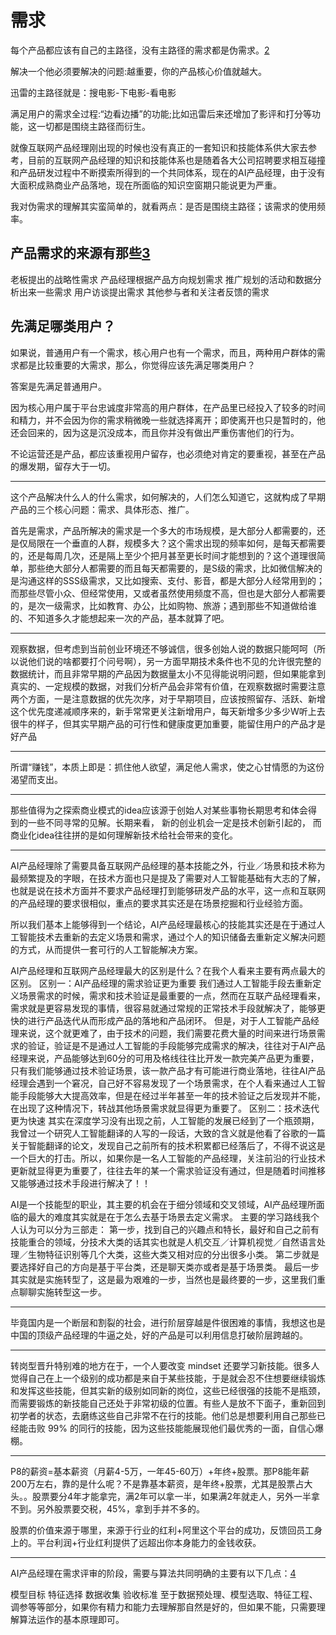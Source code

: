 

<!--
 * @version:
 * @Author:  StevenJokess https://github.com/StevenJokess
 * @Date: 2020-12-07 18:09:17
 * @LastEditors:  StevenJokess https://github.com/StevenJokess
 * @LastEditTime: 2020-12-27 20:19:13
 * @Description:
 * @TODO::
 * @Reference:https://www.shujike.com/zixun/101445.html
-->

# 需求

每个产品都应该有自己的主路径，没有主路径的需求都是伪需求。[2]

解决一个他必须要解决的问题:越重要，你的产品核心价值就越大。

迅雷的主路径就是：搜电影-下电影-看电影

满足用户的需求全过程:“边看边播”的功能;比如迅雷后来还增加了影评和打分等功能，这一切都是围绕主路径而衍生。

就像互联网产品经理刚出现的时候也没有真正的一套知识和技能体系供大家去参考，目前的互联网产品经理的知识和技能体系也是随着各大公司招聘要求相互碰撞和产品研发过程中不断摸索所得到的一个共同体系，现在的AI产品经理，由于没有大面积成熟商业产品落地，现在所面临的知识空窗期只能说更为严重。

我对伪需求的理解其实蛮简单的，就看两点：是否是围绕主路径；该需求的使用频率。

## 产品需求的来源有那些[3]

老板提出的战略性需求
产品经理根据产品方向规划需求
推广规划的活动和数据分析出来一些需求
用户访谈提出需求
其他参与者和关注者反馈的需求

## 先满足哪类用户？

如果说，普通用户有一个需求，核心用户也有一个需求，而且，两种用户群体的需求都是比较重要的大需求，那么，你觉得应该先满足哪类用户？

答案是先满足普通用户。

因为核心用户属于平台忠诚度非常高的用户群体，在产品里已经投入了较多的时间和精力，并不会因为你的需求稍微晚一些就选择离开；即使离开也只是暂时的，他还会回来的，因为这是沉没成本，而且你并没有做出严重伤害他们的行为。

不论运营还是产品，都应该重视用户留存，也必须绝对肯定的要重视，甚至在产品的爆发期，留存大于一切。

---

这个产品解决什么人的什么需求，如何解决的，人们怎么知道它，这就构成了早期产品的三个核心问题：需求、具体形态、推广。

首先是需求，产品所解决的需求是一个多大的市场规模，是大部分人都需要的，还是仅局限在一个垂直的人群，规模多大？这个需求出现的频率如何，是每天都需要的，还是每周几次，还是隔上至少个把月甚至更长时间才能想到的？这个道理很简单，那些绝大部分人都需要的而且每天都需要的，是S级的需求，比如微信解决的是沟通这样的SSS级需求，又比如搜索、支付、影音，都是大部分人经常用到的；而那些尽管小众、但经常使用，又或者虽然使用频度不高，但也是大部分人都需要的，是次一级需求，比如教育、办公，比如购物、旅游；遇到那些不知道做给谁的、不知道多久才能想起来一次的产品，基本就算了吧。

---

观察数据，但考虑到当前创业环境还不够诚信，很多创始人说的数据只能呵呵（所以说他们说的啥都要打个问号啊），另一方面早期技术条件也不见的允许很完整的数据统计，而且非常早期的产品因为数据量太小不见得能说明问题，但如果能拿到真实的、一定规模的数据，对我们分析产品会非常有价值，在观察数据时需要注意两个方面，一是注意数据的优先次序，对于早期项目，应该按照留存、活跃、新增这个优先度递减顺序来的，新手常常更关注新增用户，每天新增多少多少W听上去很牛的样子，但其实早期产品的可行性和健康度更加重要，能留住用户的产品才是好产品

---

所谓“赚钱”，本质上即是：抓住他人欲望，满足他人需求，使之心甘情愿的为这份渴望而支出。

---

那些值得为之探索商业模式的idea应该源于创始人对某些事物长期思考和体会得到的一些不同寻常的见解。长期来看， 新的创业机会一定是技术创新引起的， 而商业化idea往往拼的是如何理解新技术给社会带来的变化。

---

AI产品经理除了需要具备互联网产品经理的基本技能之外，行业／场景和技术称为最频繁提及的字眼，在技术方面也只是提及了需要对人工智能基础有大志的了解，也就是说在技术方面并不要求产品经理打到能够研发产品的水平，这一点和互联网的产品经理的要求很相似，重点的要求其实还是在场景挖掘和行业经验方面。


所以我们基本上能够得到一个结论，AI产品经理最核心的技能其实还是在于通过人工智能技术去重新的去定义场景和需求，通过个人的知识储备去重新定义解决问题的方式，从而提供一套可行的人工智能解决方案。

AI产品经理和互联网产品经理最大的区别是什么？在我个人看来主要有两点最大的区别。
区别一：AI产品经理的需求验证更为重要
我们通过人工智能手段去重新定义场景需求的时候，需求和技术验证是最重要的一点，然而在互联产品经理看来，需求就是更容易发现的事情，很容易就通过常规的正常技术手段就解决了，能够更快的进行产品迭代从而形成产品的落地和产品闭环。
但是，对于人工智能产品经理来说，这个就更难了，由于技术的问题，我们需要花费大量的时间来进行场景需求的验证，验证是不是通过人工智能的手段能够完成需求的解决，往往对于AI产品经理来说，产品能够达到60分的可用及格线往往比开发一款完美产品更为重要，只有我们能够通过技术验证场景，该一款产品才有可能进行商业落地，往往AI产品经理会遇到一个窘况，自己好不容易发现了一个场景需求，在个人看来通过人工智能手段能够大大提高效率，但是在经过半年甚至一年的技术验证之后发现并不能，在出现了这种情况下，转战其他场景需求就显得更为重要了。
区别二：技术迭代更为快速
其实在深度学习没有出现之前，人工智能的发展已经到了一个瓶颈期，我曾过一个研究人工智能翻译的人写的一段话，大致的含义就是他看了谷歌的一篇关于智能翻译的论文，发现自己之前所有的技术积累都已经落后了，不得不说这是一个巨大的打击。所以，如果你是一名人工智能的产品经理，关注前沿的行业技术更新就显得更为重要了，往往去年的某一个需求验证没有通过，但是随着时间推移又能够通过技术手段进行解决了！！

AI是一个技能型的职业，其主要的机会在于细分领域和交叉领域，AI产品经理所面临的最大的难度其实就是在于怎么去基于场景去定义需求。
主要的学习路线我个人认为可以分为三部走：
第一步，找到自己的兴趣点和特长，最好和自己之前有技能重合的领域，分技术大类的话其实也就是人机交互／计算机视觉／自然语言处理／生物特征识别等几个大类，这些大类又相对应的分出很多小类。
第二步就是要选择好自己的方向是基于平台类，还是聊天类亦或者是基于场景类。
最后一步其实就是实施转型了，这是最为艰难的一步，当然也是最终要的一步，这里我们重点聊聊实施转型这一步。

---

毕竟国内是一个断层和割裂的社会，进行阶层穿越是件很困难的事情，我想这也是中国的顶级产品经理的牛逼之处，好的产品是可以利用信息打破阶层跨越的。

---

转岗型晋升特别难的地方在于，一个人要改变 mindset 还要学习新技能。很多人觉得自己在上一个级别的成功都是来自于某些技能，于是就会忍不住想要继续锻炼和发挥这些技能，但其实新的级别如同新的岗位，这些已经很强的技能不是瓶颈，而需要锻炼的新技能自己还处于非常初级的位置。有些人是放不下面子，重新回到初学者的状态，去磨练这些自己非常不在行的技能。他们总是想要利用自己那些已经能击败 99% 的同行的技能，因为这些技能能展现他们最优秀的一面，自信心爆棚。

---

P8的薪资=基本薪资（月薪4-5万，一年45-60万）+年终+股票。那P8能年薪200万左右，靠的是什么呢？不是靠基本薪资，是年终+股票，尤其是股票占大头。。股票要分4年才能拿完，满2年可以拿一半，如果满2年就走人，另外一半拿不到。另外股票要交税，45%，拿到手并不多的。

股票的价值来源于哪里，来源于行业的红利+阿里这个平台的成功，反馈回员工身上的。平台利润+行业红利提供了远超出你本身能力的金钱收获。

----

AI产品经理在需求评审的阶段，需要与算法共同明确的主要有以下几点：[4]

模型目标
特征选择
数据收集
验收标准
至于数据预处理、模型选取、特征工程、调参等等部分，如果你有精力和能力去理解那自然是好的，但如果不能，只需要理解算法运作的基本原理即可。



[2]: http://www.woshipm.com/pmd/2903334.html
[3]: http://www.woshipm.com/zhichang/459131.html
[4]: https://m.k.sohu.com/d/495625828?channelId=1&page=1

